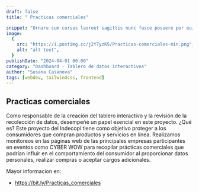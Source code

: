 ```yaml
---
draft: false
title: " Practicas comerciales"

snippet: "Ornare cum cursus laoreet sagittis nunc fusce posuere per euismod dis vehicula a, semper fames lacus maecenas dictumst pulvinar neque enim non potenti. Torquent hac sociosqu eleifend potenti."
image:
  {
    src: "https://i.postimg.cc/j2Y7yzK5/Practicas-comerciales-min.png",
    alt: "alt text",
  }
publishDate: "2024-04-01 00:00"
category: "Dashboard - Tablero de datos interactivos"
author: "Susana Casanova"
tags: [webdev, tailwindcss, frontend]
---
```


## Practicas comerciales 

Como responsable de la creación del tablero interactivo y la revisión de la recolección de datos, desempeñé un papel esencial en este proyecto.
¿Qué es? Este proyecto del Indecopi tiene como objetivo proteger a los consumidores que compran productos y servicios en línea. Realizamos monitoreos en las páginas web de las principales empresas participantes en eventos como CYBER WOW para recopilar prácticas comerciales que podrían influir en el comportamiento del consumidor al proporcionar datos personales, realizar compras o aceptar cargos adicionales.

Mayor informacion en: 
- https://bit.ly/Practicas_comerciales